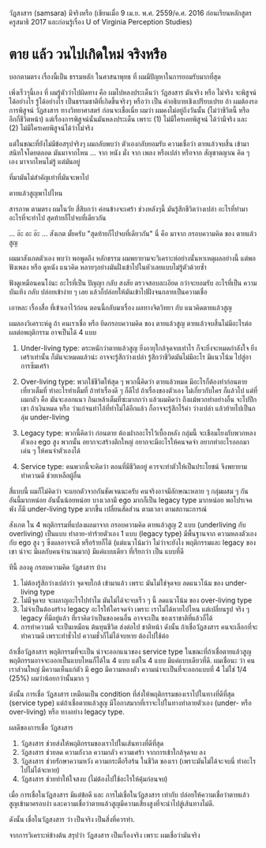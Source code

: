 วัฏสงสาร (samsara) มีจริงหรือ (เขียนเมื่อ 9 เม.ย. พ.ศ. 2559/ค.ศ. 2016 ก่อนเรียนหลักสูตรครูสมาธิ 2017 และก่อนรู้เรื่อง U of Virginia Perception Studies)

# ตาย แล้ว วนไปเกิดใหม่ จริงหรือ

บอกตามตรง เรื่องนี้เป็น ธรรมหลัก ในศาสนาพุทธ ที่ ผมมีปัญหาในการยอมรับมากที่สุด

เพิ่งเร็วๆนี้เอง ที่ ผมรู้ตัวว่าไปผิดทาง
คือ ผมไปหลงประเด็นว่า วัฏสงสาร มันจริง หรือ ไม่จริง
จะพิสูจน์ได้อย่างไร รู้ได้อย่างไร เป็นธรรมชาติที่เกิดขึ้นจริงๆ หรือว่า เป็น คำอธิบายเชิงเปรียบเปรย
ถ้า ผมต้องรอ การพิสูจน์ วัฏสงสาร ทางวิทยาศาสตร์ ก่อนจะเชื่อเนี่ย ผมว่า ผมคงไม่อยู่ถึงวันนั้น (ไม่ว่าชีวิตนี้ หรือ อีกกี่ชีวิตหน้า)
แต่เรื่องการพิสูจน์นั่นมันหลงประเด็น เพราะ (1) ไม่มีใครเคยพิสูจน์ ได้ว่ามีจริง และ (2) ไม่มีใครเคยพิสูจน์ได้ว่าไม่จริง

แต่ในขณะที่ยังไม่มีข้อสรุปจริงๆ ผมกลับพบว่า ตัวเองกลับยอมรับ ความเชื่อว่า ตายแล้วจบสิ้น เข้ามาสนิทใจโดยตลอด
มันมาจากไหน ... จาก หนัง มั่ง จาก เพลง หรือเปล่า หรือจาก สัญชาตญาณ คิด ๆ เอง
มาจากไหนไม่รู้ แต่มันอยู่

ที่มามันไม่สำคัญเท่าที่มันจะพาไป

ตายแล้วสูญพาไปไหน

สารภาพ ตามตรง ผมในวัย สี่สิบกว่า ค่อนข้างจะเศร้า ช่วงหลังๆนี้ มันรู้สึกชีวิตว่างเปล่า อะไรที่ทำมา อะไรที่จะทำไป สุดท้ายก็ไปจบที่เดียวกัน

... อ๊ะ อะ อ๊ะ ... สังเกต มั้ยครับ "สุดท้ายก็ไปจบที่เดียวกัน" นี่ คือ มาจาก กรอบความคิด ของ ตายแล้วสูญ

ผมมาสังเกตตัวเอง พบว่า
พอพูดถึง หลักธรรม ผมพยายามจะวิเคราะห์อย่างนั้นหาเหตุผลอย่างนี้
แต่พอฟังเพลง หรือ ดูหนัง แนวคิด หลายๆอย่างมันฝั่งเข้าไปในหัวเลยแบบไม่รู้ตัวด้วยซ้ำ 

ฟังดูเหมือนคนโง่นะ
อะไรที่เป็น ปัญญา กลับ สงสัย ตรวจสอบละเอียด กว่าจะยอมรับ
อะไรที่เป็น ความบันเทิง กลับ ปล่อยเข้าง่าย ๆ เลย แล้วก็ปล่อยให้มันเข้าไปฝั่งจนกลายเป็นความเชื่อ

เอาหละ เรื่องสื่อ ที่เข้าเอาไว้ก่อน
ตอนนี้กลับมาเรื่อง ผลทางจิตวิทยา กับ แนวคิดตายแล้วสูญ

ผมลองวิเคราะห์ดู
ถ้า คนเราเชื่อ หรือ ยึดกรอบความคิด ของ ตายแล้วสูญ ตายแล้วจบสิ้นไม่มีอะไรต่อ
ผลต่อพฤติกรรม อาจเป็นได้ 4 แบบ

1. Under-living type: ตระหนักว่าตายแล้วสูญ ยิ่งอายุใกล้จุดจบเท่าไร ก็จะยิ่งจะหมดกำลังใจ ยิ่งเศร้าเท่านั้น ก็มันจะหมดแล้วน่ะ
อาจจะรู้สึกว่างเปล่า รู้สึกว่าชีวิตมันไม่มีอะไร
มีแนวโน้ม ไปสู่อาการซีมเศร้า

2. Over-living type: พวกใช้ชีวิตให้สุด ๆ พวกนี้คิดว่า ตายแล้วหมด มีอะไรก็ต้องทำก่อนตาย
เที่ยวเต็มที่ ทำอะไรทำเต็มที่
ถ้าทำเรื่องดี ๆ ก็ดีไป
ถ้าเรื่องของตัวเอง ไม่เกี่ยวกับใคร ก็แล้วไป
แต่ที่ ผมกลัว คือ มันจะออกแนว กินเหล้าเต็มที่ซะมากกว่า
แล้วผมคิดว่า ถึงแม้พวกทำอย่างอื่น จะไปปีกเขา ถ้าเงินหมด หรือ ว่าแก่จนทำไอ้ที่ทำไม่ได้อีกแล้ว ก็อาจจะรู้สึกไร้ค่า ว่างเปล่า แล้วย้ายไปเป็นกลุ่ม under-living

3. Legacy type: พวกนี้คิดว่า ก่อนตาย ต้องฝากอะไรไว้เบื้องหลัง
กลุ่มนี้ จะเชือมโยงกับพวกหลงตัวเอง ego สูง พวกนั้น อยากจะสร้างตึกใหญ่ อยากจะมีอะไรให้คนจดจำ อยากทำอะไรออกมาเด่น ๆ ให้คนจำตัวเองได้

4. Service type: คนพวกนี้จะคิดว่า ตอนที่มีชีวิตอยู่ ควรจะทำตัวให้เป็นประโยชน์ จึงพยายามทำความดี ช่วยเหลือผู้อื่น

สี่แบบนี้ ผมก็ไม่คิดว่า จะแยกตัวจากกันชัดเจนนะครับ คนจริงอาจมีลักษณะหลาย ๆ กลุ่มผสม ๆ กัน อันนี้มากหน่อย อันนั้นน้อยหน่อย บางเวลามี ego มากก็เป็น legacy type มากหน่อย พอโปรเจคพัง ก็มี under-living type มากขึ้น เปลี่ยนสัดส่วน ตามเวลา ตามสถานะการณ์

สังเกต ใน 4 พฤติกรรมที่แปลงผลมาจาก กรอบความคิด ตายแล้วสูญ
2 แบบ (underliving กับ overliving) เป็นแบบ ทำลาย-ทำร้ายตัวเอง 
1 แบบ (legacy type) มีพื้นฐานจาก ความหลงตัวเอง กับ ego สูง ๆ ซึ่งผลอาจจะดี หรือร้ายก็ได้ (แต่แนวโน้มว่า ไม่ว่าจะยังไง พฤติกรรมและ legacy ของเขา น่าจะ มีผลกับคนจำนวนมาก)
มีแค่แบบเดียว ที่เรียกว่า เป็น แบบที่ดี

ทีนี้ ลองดู กรอบความคิด วัฏสงสาร บ้าง
1. ไม่ต้องรู้สึกว่างเปล่าว่า จุดจบใกล้ เข้ามาแล้ว เพราะ มันไม่ใช่จุดจบ
ลดแนวโน้ม ของ under-living type
2. ไม่มีจุดจบ จะผลาญอะไรไปทำไม มันไม่ได้จะจบเร็ว ๆ นี้
ลดแนวโน้ม ของ over-living type
3. ไม่จำเป็นต้องสร้าง legacy อะไรให้ใครจดจำ เพราะ เราไม่ได้หายไปไหน แต่เปลี่ยนรูป จริง ๆ legacy ที่มีอยู่แล้ว ที่เราคิดว่าเป็นของคนอื่น อาจจะเป็น ของเราชาติที่แล้วก็ได้
4. การทำความดี จะเป็นเหมือน ต้นทุนชีวิต ส่งต่อไป ชาติหน้า ดังนั้น
ถ้าเชื่อวัฏสงสาร คนจะเลือกที่จะทำความดี
เพราะทำชั่วไป ความชั่วก็ไม่ได้จบหาย ต้องไปใช้ต่อ

ถ้าเชื่อวัฏสงสาร พฤติกรรมที่จะเป็น น่าจะออกแนวของ service type 
ในขณะที่ถ้าเชื่อตายแล้วสูญ พฤติกรรมอาจจะออกเป็นแบบไหนก็ได้ใน 4 แบบ แต่ใน 4 แบบ มีแค่แบบเดียวที่ดี.
ผมเชื่อนะ ว่า คนเราส่วนใหญ่ มีความเห็นแก่ตัว มี ego มีความหลงตัว ความน่าจะเป็นที่จะออกแบบที่ 4 ไม่ใช่ 1/4 (25%) ผมว่าน้อยกว่านั้นมาก ๆ

ดังนั้น การเชื่อ วัฏสงสาร เหมือนเป็น condition ที่ส่งให้พฤติกรรมของเราไปในทางที่ดีที่สุด (service type)
แต่ถ้าเชื่อตายแล้วสูญ มีโอกาสมากที่เราจะไปในทางทำลายตัวเอง (under- หรือ over-living) หรือ ทางอย่าง legacy type.

ผลดีของการเชื่อ วัฏสงสาร
1. วัฏสงสาร ช่วยส่งให้พฤติกรรมของเราไปในเส้นทางที่ดีที่สุด 
2. วัฏสงสาร ช่วยลด ความกังวล ความกลัว ความเศร้า จากการเข้าใกล้จุดจบ ลง
3. วัฏสงสาร ช่วยรักษาความหวัง ความกระตือรือร้น ในชีวิต ของเรา (เพราะมันไม่ได้จะจบนี่ ทำอะไรไปไม่ได้จะหาย)
4. วัฏสงสาร ช่วยทำให้ใจสงบ (ไม่ต้องไปใช้อะไรให้คุ้มก่อนจบ)

เมื่อ การเชื่อในวัฏสงสาร มีแต่ข้อดี 
และ การไม่เชื่อในวัฏสงสาร เท่ากับ ปล่อยให้ความเชื่อว่าตายแล้วสูญเข้ามาครอบงำ 
และความเชื่อว่าตายแล้วสูญมีความเสี่ยงสูงที่จะนำไปสู่เส้นทางไม่ดี.

ดังนั้น เชื่อในวัฏสงสาร ว่า เป็นจริง เป็นสิ่งที่ควรทำ.

จากการวิเคราะห์ข้างต้น สรุปว่า
วัฏสงสาร เป็นเรื่องจริง เพราะ ผมเชื่อว่ามันจริง
